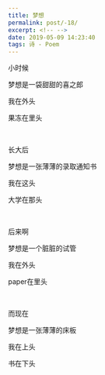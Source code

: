 ```yaml
---
title: 梦想
permalink: post/-18/
excerpt: <!-- -->
date: 2019-05-09 14:23:40
tags: 诗 - Poem
---
```


小时候

梦想是一袋甜甜的喜之郎

我在外头

果冻在里头

<br>

长大后

梦想是一张薄薄的录取通知书

我在这头

大学在那头

<br>

后来啊

梦想是一个脏脏的试管

我在外头

paper在里头

<br>

而现在

梦想是一张薄薄的床板

我在上头

书在下头